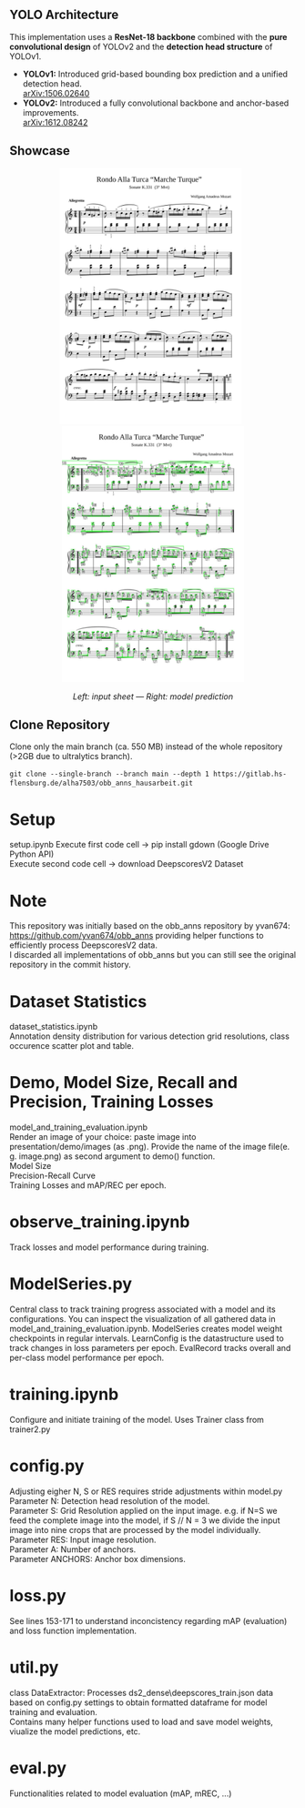 ## YOLO Architecture

This implementation uses a **ResNet-18 backbone** combined with the **pure convolutional design** of YOLOv2 and the **detection head structure** of YOLOv1.

- **YOLOv1:** Introduced grid-based bounding box prediction and a unified detection head.  
  [arXiv:1506.02640](https://arxiv.org/pdf/1506.02640)
- **YOLOv2:** Introduced a fully convolutional backbone and anchor-based improvements.  
  [arXiv:1612.08242](https://arxiv.org/pdf/1612.08242)

## Showcase

<p align="center">
  <img src="presentation/demo/images/turca.png" alt="Input Image" width="320" height="450">
  &nbsp;
  <img src="presentation/demo/preds/turca_thr0.95_resized.jpg" alt="Model Prediction" width="320" height="450">
</p>

<p align="center"><em>Left: input sheet — Right: model prediction</em></p>

## Clone Repository

Clone only the main branch (ca. 550 MB) instead of the whole repository (>2GB due to ultralytics branch).

```
git clone --single-branch --branch main --depth 1 https://gitlab.hs-flensburg.de/alha7503/obb_anns_hausarbeit.git
```

# Setup

setup.ipynb
Execute first code cell -> pip install gdown (Google Drive Python API)  
Execute second code cell -> download DeepscoresV2 Dataset

# Note

This repository was initially based on the obb_anns repository by yvan674: https://github.com/yvan674/obb_anns providing helper functions to efficiently
process DeepscoresV2 data.  
I discarded all implementations of obb_anns but you can still see the original repository in the commit history.

# Dataset Statistics

dataset_statistics.ipynb  
Annotation density distribution for various detection grid resolutions, class occurence scatter plot and table.

# Demo, Model Size, Recall and Precision, Training Losses

model_and_training_evaluation.ipynb  
Render an image of your choice: paste image into presentation/demo/images (as .png). Provide the name of the image file(e. g. image.png) as second argument to demo() function.  
Model Size  
Precision-Recall Curve  
Training Losses and mAP/REC per epoch.

# observe_training.ipynb

Track losses and model performance during training.

# ModelSeries.py

Central class to track training progress associated with a model and its configurations. You can inspect the visualization of all gathered data in model_and_training_evaluation.ipynb. ModelSeries creates model weight checkpoints in regular intervals. LearnConfig is the datastructure used to track changes in loss parameters per epoch. EvalRecord tracks overall and per-class model performance per epoch.

# training.ipynb

Configure and initiate training of the model. Uses Trainer class from trainer2.py

# config.py

Adjusting eigher N, S or RES requires stride adjustments within model.py  
Parameter N: Detection head resolution of the model.  
Parameter S: Grid Resolution applied on the input image. e.g. if N=S we feed the complete image into the model, if S // N = 3 we divide the input image into nine crops that are processed by the model individually.  
Parameter RES: Input image resolution.  
Parameter A: Number of anchors.  
Parameter ANCHORS: Anchor box dimensions.

# loss.py

See lines 153-171 to understand inconcistency regarding mAP (evaluation) and loss function implementation.

# util.py

class DataExtractor: Processes ds2_dense\deepscores_train.json data based on config.py settings to obtain formatted dataframe for model training and evaluation.  
Contains many helper functions used to load and save model weights, viualize the model predictions, etc.

# eval.py

Functionalities related to model evaluation (mAP, mREC, ...)
